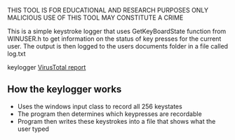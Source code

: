 THIS TOOL IS FOR EDUCATIONAL AND RESEARCH PURPOSES ONLY                                  
MALICIOUS USE OF THIS TOOL MAY CONSTITUTE A CRIME

This is a simple keystroke logger that uses GetKeyBoardState function from WINUSER.h to get information on the status of key presses for the current user. The output is then logged to the users documents folder in a file called log.txt

keylogger [VirusTotal report](https://www.virustotal.com/gui/file/1eb7772801ae55a3cb6bab37c5b0e7990729d5e3f8680e1a2c1a9bb4593ece4b)

## How the keylogger works
- Uses the windows input class to record all 256 keystates
- The program then determines which keypresses are recordable
- Program then writes these keystrokes into a file that shows what the user typed
